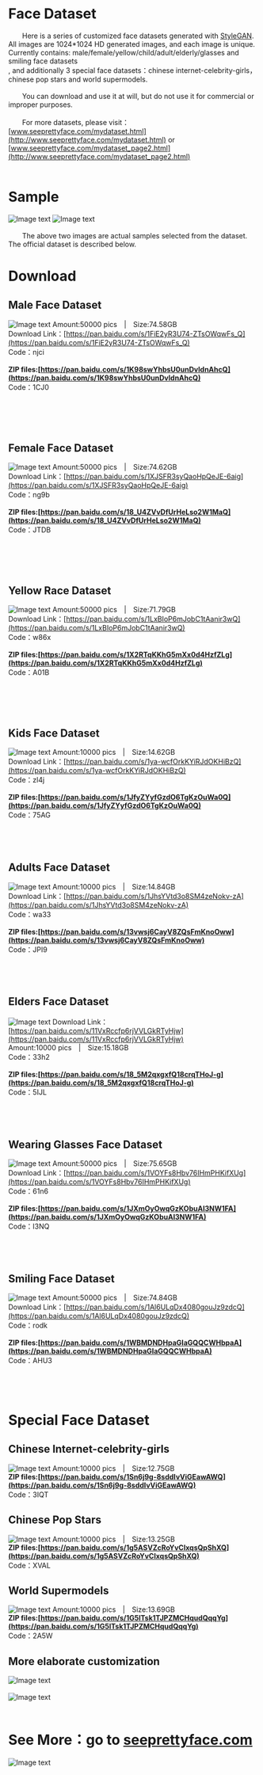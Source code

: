 # Face Dataset
&emsp;&emsp;Here is a series of customized face datasets generated with [StyleGAN](https://github.com/NVlabs/stylegan). All images are 1024*1024 HD generated images, and each image is unique. Currently contains: male/female/yellow/child/adult/elderly/glasses and smiling face datasets<br />, and additionally 3 special face datasets：chinese internet-celebrity-girls，chinese pop stars and world supermodels.
<br /><br />
&emsp;&emsp;You can download and use it at will, but do not use it for commercial or improper purposes.<br />
<br />
&emsp;&emsp;For more datasets, please visit：[www.seeprettyface.com/mydataset.html](http://www.seeprettyface.com/mydataset.html) or [www.seeprettyface.com/mydataset_page2.html](http://www.seeprettyface.com/mydataset_page2.html)<br />
<br />

# Sample
![Image text](https://github.com/a312863063/seeprettyface/blob/master/male_example.png)
![Image text](https://github.com/a312863063/seeprettyface/blob/master/female_example.png)
<br /><br />
&emsp;&emsp;The above two images are actual samples selected from the dataset. The official dataset is described below. 

# Download
## Male Face Dataset
![Image text](https://github.com/a312863063/seeprettyface/blob/master/male.jpg)
Amount:50000 pics | Size:74.58GB<br />
Download Link：[https://pan.baidu.com/s/1FiE2yR3U74-ZTsOWqwFs_Q](https://pan.baidu.com/s/1FiE2yR3U74-ZTsOWqwFs_Q)<br />
Code：njci<br /><br />
<b>ZIP files:[https://pan.baidu.com/s/1K98swYhbsU0unDvldnAhcQ](https://pan.baidu.com/s/1K98swYhbsU0unDvldnAhcQ)</b><br />
Code：1CJ0<br /><br />

## &emsp;
## Female Face Dataset
![Image text](https://github.com/a312863063/seeprettyface/blob/master/female.jpg)
Amount:50000 pics | Size:74.62GB<br />
Download Link：[https://pan.baidu.com/s/1XJSFR3syQaoHpQeJE-6aig](https://pan.baidu.com/s/1XJSFR3syQaoHpQeJE-6aig) <br />
Code：ng9b<br /><br />
<b>ZIP files:[https://pan.baidu.com/s/18_U4ZVvDfUrHeLso2W1MaQ](https://pan.baidu.com/s/18_U4ZVvDfUrHeLso2W1MaQ)</b><br />
Code：JTDB<br /><br />

## &emsp;
## Yellow Race Dataset
![Image text](https://github.com/a312863063/seeprettyface/blob/master/yellow.jpg)
Amount:50000 pics | Size:71.79GB<br />
Download Link：[https://pan.baidu.com/s/1LxBIoP6mJobC1tAanir3wQ](https://pan.baidu.com/s/1LxBIoP6mJobC1tAanir3wQ) <br />
Code：w86x<br /><br />
<b>ZIP files:[https://pan.baidu.com/s/1X2RTqKKhG5mXx0d4HzfZLg](https://pan.baidu.com/s/1X2RTqKKhG5mXx0d4HzfZLg)</b><br />
Code：A01B<br /><br />

## &emsp;
## Kids Face Dataset
![Image text](https://github.com/a312863063/seeprettyface/blob/master/kids.jpg)
Amount:10000 pics | Size:14.62GB<br />
Download Link：[https://pan.baidu.com/s/1ya-wcfOrkKYiRJdOKHiBzQ](https://pan.baidu.com/s/1ya-wcfOrkKYiRJdOKHiBzQ) <br />
Code：zl4j<br /><br />
<b>ZIP files:[https://pan.baidu.com/s/1JfyZYyfGzdO6TgKzOuWa0Q](https://pan.baidu.com/s/1JfyZYyfGzdO6TgKzOuWa0Q) </b><br />
Code：75AG<br />

## &emsp;
## Adults Face Dataset
![Image text](https://github.com/a312863063/seeprettyface/blob/master/adults.jpg)
Amount:10000 pics | Size:14.84GB<br />
Download Link：[https://pan.baidu.com/s/1JhsYVtd3o8SM4zeNokv-zA](https://pan.baidu.com/s/1JhsYVtd3o8SM4zeNokv-zA) <br />
Code：wa33<br /><br />
<b>ZIP files:[https://pan.baidu.com/s/13vwsj6CayV8ZQsFmKnoOww](https://pan.baidu.com/s/13vwsj6CayV8ZQsFmKnoOww) </b><br />
Code：JPI9<br />

## &emsp;
## Elders Face Dataset
![Image text](https://github.com/a312863063/seeprettyface/blob/master/elders.jpg)
Download Link：[https://pan.baidu.com/s/11VxRccfp6rjVVLGkRTyHjw](https://pan.baidu.com/s/11VxRccfp6rjVVLGkRTyHjw) <br />
Amount:10000 pics | Size:15.18GB<br />
Code：33h2<br /><br />
<b>ZIP files:[https://pan.baidu.com/s/18_5M2qxgxfQ18crqTHoJ-g](https://pan.baidu.com/s/18_5M2qxgxfQ18crqTHoJ-g) </b><br />
Code：5IJL<br />

## &emsp;
## Wearing Glasses Face Dataset
![Image text](https://github.com/a312863063/seeprettyface/blob/master/glasses.jpg)
Amount:50000 pics | Size:75.65GB<br />
Download Link：[https://pan.baidu.com/s/1VOYFs8Hbv76IHmPHKifXUg](https://pan.baidu.com/s/1VOYFs8Hbv76IHmPHKifXUg) <br />
Code：61n6<br /><br />
<b>ZIP files:[https://pan.baidu.com/s/1JXmOyOwqGzKObuAI3NW1FA](https://pan.baidu.com/s/1JXmOyOwqGzKObuAI3NW1FA) </b><br />
Code：I3NQ<br />

## &emsp;
## Smiling Face Dataset
![Image text](https://github.com/a312863063/seeprettyface/blob/master/smile.jpg)
Amount:50000 pics | Size:74.84GB<br />
Download Link：[https://pan.baidu.com/s/1Al6ULqDx4080gouJz9zdcQ](https://pan.baidu.com/s/1Al6ULqDx4080gouJz9zdcQ) <br />
Code：rodk<br /><br />
<b>ZIP files:[https://pan.baidu.com/s/1WBMDNDHpaGIaGQQCWHbpaA](https://pan.baidu.com/s/1WBMDNDHpaGIaGQQCWHbpaA) </b><br />
Code：AHU3<br />

## &emsp;
# Special Face Dataset
## Chinese Internet-celebrity-girls
![Image text](https://github.com/a312863063/seeprettyface/blob/master/chinese_wanghong.jpg)
Amount:10000 pics | Size:12.75GB<br />
<b>ZIP files:[https://pan.baidu.com/s/1Sn6j9g-8sddIvViGEawAWQ](https://pan.baidu.com/s/1Sn6j9g-8sddIvViGEawAWQ) </b><br />
Code：3IQT<br />

## Chinese Pop Stars
![Image text](https://github.com/a312863063/seeprettyface/blob/master/asian_stars.jpg)
Amount:10000 pics | Size:13.25GB<br />
<b>ZIP files:[https://pan.baidu.com/s/1g5ASVZcRoYvClxqsQpShXQ](https://pan.baidu.com/s/1g5ASVZcRoYvClxqsQpShXQ) </b><br />
Code：XVAL<br />

## World Supermodels
![Image text](https://github.com/a312863063/seeprettyface/blob/master/super_model.jpg)
Amount:10000 pics | Size:13.69GB<br />
<b>ZIP files:[https://pan.baidu.com/s/1G5lTsk1TJPZMCHqudQqqYg](https://pan.baidu.com/s/1G5lTsk1TJPZMCHqudQqqYg) </b><br />
Code：2A5W<br />

## More elaborate customization
![Image text](https://github.com/a312863063/seeprettyface/blob/master/uncle.jpg)<br /><br />
![Image text](https://github.com/a312863063/seeprettyface/blob/master/boys.jpg)<br /><br />

# See More：go to [seeprettyface.com](http://www.seeprettyface.com)
![Image text](https://github.com/a312863063/seeprettyface/blob/master/EP001-01.png)

